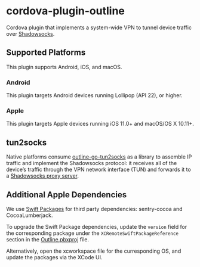 # cordova-plugin-outline

Cordova plugin that implements a system-wide VPN to tunnel device traffic over [Shadowsocks](https://shadowsocks.org/).

## Supported Platforms

This plugin supports Android, iOS, and macOS.

### Android

This plugin targets Android devices running Lollipop (API 22), or higher.

### Apple

This plugin targets Apple devices running iOS 11.0+ and macOS/OS X 10.11+.

## tun2socks

Native platforms consume [outline-go-tun2socks](https://github.com/Jigsaw-Code/outline-go-tun2socks) as a library to assemble IP traffic and implement the Shadowsocks protocol: it receives all of the device’s traffic through the VPN network interface (TUN) and forwards it to a [Shadowsocks proxy server](https://github.com/Jigsaw-Code/outline-ss-server).

## Additional Apple Dependencies

We use [Swift Packages](https://developer.apple.com/documentation/xcode/swift-packages) for third party dependencies: sentry-cocoa and CocoaLumberjack.

To upgrade the Swift Package dependencies, update the `version` field for the corresponding package under the `XCRemoteSwiftPackageReference` section in the [Outline.pbxproj](https://github.com/Jigsaw-Code/outline-apps/blob/master/client/src/cordova/apple/xcode/Outline.xcodeproj/project.pbxproj) file.

Alternatively, open the xcworkspace file for the curresponding OS, and update the packages via the XCode UI.
